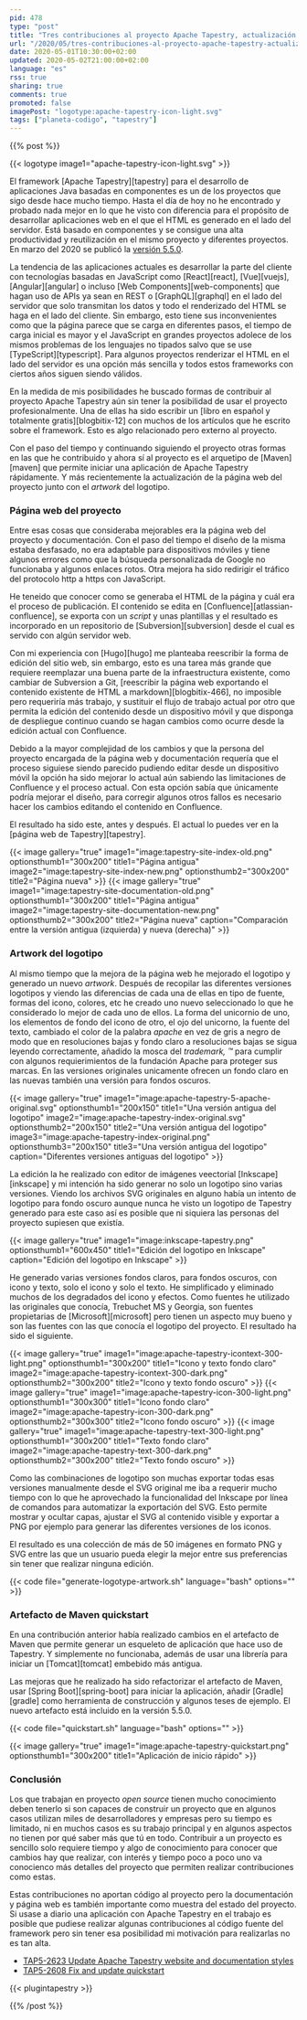 ```yaml
---
pid: 478
type: "post"
title: "Tres contribuciones al proyecto Apache Tapestry, actualización de la página web, artwork del logotipo y arquetipo Maven quickstart"
url: "/2020/05/tres-contribuciones-al-proyecto-apache-tapestry-actualizacion-de-la-pagina-web-artwork-del-logotipo-y-arquetipo-maven-quickstart/"
date: 2020-05-01T10:30:00+02:00
updated: 2020-05-02T21:00:00+02:00
language: "es"
rss: true
sharing: true
comments: true
promoted: false
imagePost: "logotype:apache-tapestry-icon-light.svg"
tags: ["planeta-codigo", "tapestry"]
---
```


{{% post %}}

{{< logotype image1="apache-tapestry-icon-light.svg" >}}

El framework [Apache Tapestry][tapestry] para el desarrollo de aplicaciones Java basadas en componentes es un de los proyectos que sigo desde hace mucho tiempo. Hasta el día de hoy no he encontrado y probado nada mejor en lo que he visto con diferencia para el propósito de desarrollar aplicaciones web en el que el HTML es generado en el lado del servidor. Está basado en componentes y se consigue una alta productividad y reutilización en el mismo proyecto y diferentes proyectos. En marzo del 2020 se publicó la [versión 5.5.0](https://tapestry.apache.org/2020/03/23/tapestry-550-released.html).

La tendencia de las aplicaciones actuales es desarrollar la parte del cliente con tecnologías basadas en JavaScript como [React][react], [Vue][vuejs], [Angular][angular] o incluso [Web Components][web-components] que hagan uso de APIs ya sean en REST o [GraphQL][graphql] en el lado del servidor que solo transmitan los datos y todo el renderizado del HTML se haga en el lado del cliente. Sin embargo, esto tiene sus inconvenientes como que la página parece que se carga en diferentes pasos, el tiempo de carga inicial es mayor y el JavaScript en grandes proyectos adolece de los mismos problemas de los lenguajes no tipados salvo que se use [TypeScript][typescript]. Para algunos proyectos renderizar el HTML en el lado del servidor es una opción más sencilla y todos estos frameworks con ciertos años siguen siendo válidos.

En la medida de mis posibilidades he buscado formas de contribuir al proyecto Apache Tapestry aún sin tener la posibilidad de usar el proyecto profesionalmente. Una de ellas ha sido escribir un [libro en español y totalmente gratis][blogbitix-12] con muchos de los artículos que he escrito sobre el framework. Esto es algo relacionado pero externo al proyecto.

Con el paso del tiempo y continuando siguiendo el proyecto otras formas en las que he contribuido y ahora sí al proyecto es el arquetipo de [Maven][maven] que permite iniciar una aplicación de Apache Tapestry rápidamente. Y más recientemente la actualización de la página web del proyecto junto con el _artwork_ del logotipo.

### Página web del proyecto

Entre esas cosas que consideraba mejorables era la página web del proyecto y documentación. Con el paso del tiempo el diseño de la misma estaba desfasado, no era adaptable para dispositivos móviles y tiene algunos errores como que la búsqueda personalizada de Google no funcionaba y algunos enlaces rotos. Otra mejora ha sido redirigir el tráfico del protocolo http a https con JavaScript.

He teneido que conocer como se generaba el HTML de la página y cuál era el proceso de publicación. El contenido se edita en [Confluence][atlassian-confluence], se exporta con un _script_ y unas plantillas y el resultado es incorporado en un repositorio de [Subversion][subversion] desde el cual es servido con algún servidor web.

Con mi experiencia con [Hugo][hugo] me planteaba reescribir la forma de edición del sitio web, sin embargo, esto es una tarea más grande que requiere reemplazar una buena parte de la infraestructura existente, como cambiar de Subversion a Git, [reescribir la página web exportando el contenido existente de HTML a markdown][blogbitix-466], no imposible pero requeriría más trabajo, y sustituir el flujo de trabajo actual por otro que permita la edición del contenido desde un dispositivo móvil y que disponga de despliegue continuo cuando se hagan cambios como ocurre desde la edición actual con Confluence.

Debido a la mayor complejidad de los cambios y que la persona del proyecto encargada de la página web y documentación requería que el proceso siguiese siendo parecido pudiendo editar desde un dispositivo móvil la opción ha sido mejorar lo actual aún sabiendo las limitaciones de Confluence y el proceso actual. Con esta opción sabía que únicamente podría mejorar el diseño, para corregir algunos otros fallos es necesario hacer los cambios editando el contenido en Confluence.

El resultado ha sido este, antes y después. El actual lo puedes ver en la [página web de Tapestry][tapestry].

{{< image
    gallery="true"
    image1="image:tapestry-site-index-old.png" optionsthumb1="300x200" title1="Página antigua"
    image2="image:tapestry-site-index-new.png" optionsthumb2="300x200" title2="Página nueva" >}}
{{< image
    gallery="true"
    image1="image:tapestry-site-documentation-old.png" optionsthumb1="300x200" title1="Página antigua"
    image2="image:tapestry-site-documentation-new.png" optionsthumb2="300x200" title2="Página nueva"
    caption="Comparación entre la versión antigua (izquierda) y nueva (derecha)" >}}


### Artwork del logotipo

Al mismo tiempo que la mejora de la página web he mejorado el logotipo y generado un nuevo _artwork_. Después de recopilar las diferentes versiones logotipos y viendo las diferencias de cada una de ellas en tipo de fuente, formas del icono, colores, etc he creado uno nuevo seleccionado lo que he considerado lo mejor de cada uno de ellos. La forma del unicornio de uno, los elementos de fondo del icono de otro, el ojo del unicorno, la fuente del texto, cambiado el color de la palabra _apache_ en vez de gris a negro de modo que en resoluciones bajas y fondo claro a resoluciones bajas se sigua leyendo correctamente, añadido la mosca del _trademark, ™_ para cumplir con algunos requierimientos de la fundación Apache para proteger sus marcas. En las versiones originales unicamente ofrecen un fondo claro en las nuevas también una versión para fondos oscuros.

{{< image
    gallery="true"
    image1="image:apache-tapestry-5-apache-original.svg" optionsthumb1="200x150" title1="Una versión antigua del logotipo"
    image2="image:apache-tapestry-index-original.svg" optionsthumb2="200x150" title2="Una versión antigua del logotipo"
    image3="image:apache-tapestry-index-original.png" optionsthumb3="200x150" title3="Una versión antigua del logotipo"
    caption="Diferentes versiones antiguas del logotipo" >}}

La edición la he realizado con editor de imágenes veectorial [Inkscape][inkscape] y mi intención ha sido generar no solo un logotipo sino varias versiones. Viendo los archivos SVG originales en alguno había un intento de logotipo para fondo oscuro aunque nunca he visto un logotipo de Tapestry generado para este caso así es posible que ni siquiera las personas del proyecto supiesen que existía.

{{< image
    gallery="true"
    image1="image:inkscape-tapestry.png" optionsthumb1="600x450" title1="Edición del logotipo en Inkscape"
    caption="Edición del logotipo en Inkscape" >}}

He generado varias versiones fondos claros, para fondos oscuros, con icono y texto, solo el icono y solo el texto. He simplificado y eliminado muchos de los degradados del icono y efectos. Como fuentes he utilizado las originales que conocía, Trebuchet MS y Georgia, son fuentes propietarias de [Microsoft][microsoft] pero tienen un aspecto muy bueno y son las fuentes con las que conocía el logotipo del proyecto. El resultado ha sido el siguiente.

{{< image
    gallery="true"
    image1="image:apache-tapestry-icontext-300-light.png" optionsthumb1="300x200" title1="Icono y texto fondo claro"
    image2="image:apache-tapestry-icontext-300-dark.png" optionsthumb2="300x200" title2="Icono y texto fondo oscuro" >}}
{{< image
    gallery="true"
    image1="image:apache-tapestry-icon-300-light.png" optionsthumb1="300x300" title1="Icono fondo claro"
    image2="image:apache-tapestry-icon-300-dark.png" optionsthumb2="300x300" title2="Icono fondo oscuro" >}}
{{< image
    gallery="true"
    image1="image:apache-tapestry-text-300-light.png" optionsthumb1="300x200" title1="Texto fondo claro"
    image2="image:apache-tapestry-text-300-dark.png" optionsthumb2="300x200" title2="Texto fondo oscuro" >}}

Como las combinaciones de logotipo son muchas exportar todas esas versiones manualmente desde el SVG original me iba a requerir mucho tiempo con lo que he aprovechado la funcionalidad del Inkscape por línea de comandos para automatizar la exportación del SVG. Esto permite mostrar y ocultar capas, ajustar el SVG al contenido visible y exportar a PNG por ejemplo para generar las diferentes versiones de los iconos.

El resultado es una colección de más de 50 imágenes en formato PNG y SVG entre las que un usuario pueda elegir la mejor entre sus preferencias sin tener que realizar ninguna edición.

{{< code file="generate-logotype-artwork.sh" language="bash" options="" >}}

### Artefacto de Maven quickstart

En una contribución anterior había realizado cambios en el artefacto de Maven que permite generar un esqueleto de aplicación que hace uso de Tapestry. Y simplemente no funcionaba, además de usar una librería para iniciar un [Tomcat][tomcat] embebido más antigua.

Las mejoras que he realizado ha sido refactorizar el artefacto de Maven, usar [Spring Boot][spring-boot] para iniciar la aplicación, añadir [Gradle][gradle] como herramienta de construcción y algunos teses de ejemplo. El nuevo artefacto está incluido en la versión 5.5.0.

{{< code file="quickstart.sh" language="bash" options="" >}}

{{< image
    gallery="true"
    image1="image:apache-tapestry-quickstart.png" optionsthumb1="300x200" title1="Aplicación de inicio rápido" >}}

### Conclusión

Los que trabajan en proyecto _open source_ tienen mucho conocimiento deben tenerlo si son capaces de construir un proyecto que en algunos casos utilizan miles de desarrolladores y empresas pero su tiempo es limitado, ni en muchos casos es su trabajo principal y en algunos aspectos no tienen por qué saber más que tú en todo. Contribuir a un proyecto es sencillo solo requiere tiempo y algo de conocimiento para conocer que cambios hay que realizar, con interés y tiempo poco a poco uno va conocienco más detalles del proyecto que permiten realizar contribuciones como estas.

Estas contribuciones no aportan código al proyecto pero la documentación y página web es también importante como muestra del estado del proyecto. Si usase a diario una aplicación con Apache Tapestry en el trabajo es posible que pudiese realizar algunas contribuciones al código fuente del framework pero sin tener esa posibilidad mi motivación para realizarlas no es tan alta.

* [TAP5-2623 Update Apache Tapestry website and documentation styles](https://issues.apache.org/jira/browse/TAP5-2623)
* [TAP5-2608 Fix and update quickstart](https://issues.apache.org/jira/browse/TAP5-2608)

{{< plugintapestry >}}

{{% /post %}}
